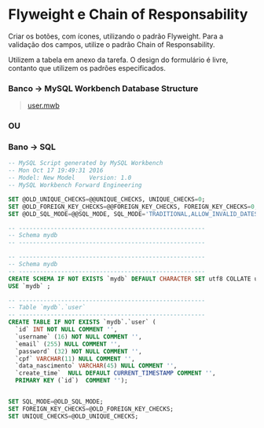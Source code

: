 # Flyweight e Chain of Responsability


Criar os botões, com ícones, utilizando o padrão Flyweight. Para a validação dos campos, utilize o padrão Chain of Responsability. 

Utilizem a tabela em anexo da tarefa. O design do formulário é livre, contanto que utilizem os padrões especificados.
 
### Banco -> MySQL Workbench Database Structure
> [user.mwb](https://github.com/Unifil/3-Ano/blob/master/Laborat%C3%B3rio%20de%20Programa%C3%A7%C3%A3o%20III/4%C2%B0%20Bimestre/Flyweight%20e%20Chain%20of%20Responsability/user.mwb?raw=true)


### OU 
### Bano -> SQL

```SQL
-- MySQL Script generated by MySQL Workbench
-- Mon Oct 17 19:49:31 2016
-- Model: New Model    Version: 1.0
-- MySQL Workbench Forward Engineering

SET @OLD_UNIQUE_CHECKS=@@UNIQUE_CHECKS, UNIQUE_CHECKS=0;
SET @OLD_FOREIGN_KEY_CHECKS=@@FOREIGN_KEY_CHECKS, FOREIGN_KEY_CHECKS=0;
SET @OLD_SQL_MODE=@@SQL_MODE, SQL_MODE='TRADITIONAL,ALLOW_INVALID_DATES';

-- -----------------------------------------------------
-- Schema mydb
-- -----------------------------------------------------

-- -----------------------------------------------------
-- Schema mydb
-- -----------------------------------------------------
CREATE SCHEMA IF NOT EXISTS `mydb` DEFAULT CHARACTER SET utf8 COLLATE utf8_general_ci ;
USE `mydb` ;

-- -----------------------------------------------------
-- Table `mydb`.`user`
-- -----------------------------------------------------
CREATE TABLE IF NOT EXISTS `mydb`.`user` (
  `id` INT NOT NULL COMMENT '',
  `username` (16) NOT NULL COMMENT '',
  `email` (255) NULL COMMENT '',
  `password` (32) NOT NULL COMMENT '',
  `cpf` VARCHAR(11) NULL COMMENT '',
  `data_nascimento` VARCHAR(45) NULL COMMENT '',
  `create_time`  NULL DEFAULT CURRENT_TIMESTAMP COMMENT '',
  PRIMARY KEY (`id`)  COMMENT '');


SET SQL_MODE=@OLD_SQL_MODE;
SET FOREIGN_KEY_CHECKS=@OLD_FOREIGN_KEY_CHECKS;
SET UNIQUE_CHECKS=@OLD_UNIQUE_CHECKS;





